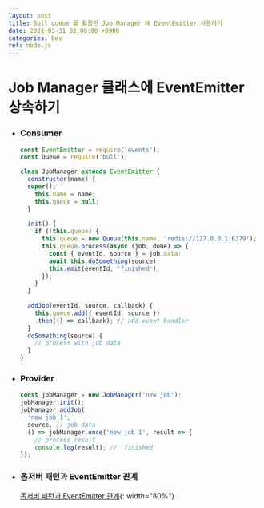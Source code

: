 ```yaml
---
layout: post
title: Bull queue 를 활용한 Job Manager 에 EventEmitter 사용하기
date: 2021-03-31 02:00:00 +0900
categories: Dev
ref: node.js
---
```

# Job Manager 클래스에 EventEmitter 상속하기

- ###  Consumer
    ```javascript
    const EventEmitter = require('events');
    const Queue = require('bull');
    
    class JobManager extends EventEmitter {
      constructor(name) {
      super();
        this.name = name;
        this.queue = null;
      }
      
      init() {
        if (!this.queue) {
          this.queue = new Queue(this.name, 'redis://127.0.0.1:6379');
          this.queue.process(async (job, done) => {
            const { eventId, source } = job.data;
            await this.doSomething(source);
            this.emit(eventId, 'finished');
          });
        }
      }
      
      addJob(eventId, source, callback) {
        this.queue.add({ eventId, source })
        .then(() => callback); // add event handler
      }
      doSomething(source) {
        // process with job data
      }
    }
    ```   
       
       
- ### Provider
    ```javascript
    const jobManager = new JobManager('new job');
    jobManager.init();
    jobManager.addJob(
      'new job 1', 
      source, // job data
      () => jobManager.once('new job 1', result => {
        // process result
        console.log(result); // 'finished'
    });
    ```   
    
- ### 옵저버 패턴과 EventEmitter 관계
    [옵저버 패턴과 EventEmitter 관계](https://drive.google.com/file/d/13IyZumPXf-N8lP5UCVp8MIDzwjrH8oYM/view?usp=sharing){: width="80%"}
